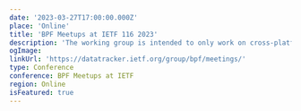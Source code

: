 ```yaml
---
date: '2023-03-27T17:00:00.000Z'
place: 'Online'
title: 'BPF Meetups at IETF 116 2023'
description: 'The working group is intended to only work on cross-platform aspects of eBPF that are useful to the wider internet community and not operating or otherwise platform specific'
ogImage:
linkUrl: 'https://datatracker.ietf.org/group/bpf/meetings/'
type: Conference
conference: BPF Meetups at IETF
region: Online
isFeatured: true
---
```


